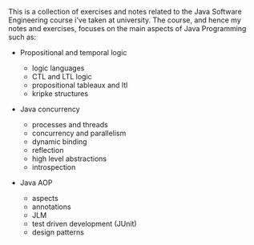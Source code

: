 This is a collection of exercises and notes related to the Java Software Engineering course i've taken at university. 
The course, and hence my notes and exercises, focuses on the main aspects of Java Programming such as: 

- Propositional and temporal logic 
  - logic languages 
  - CTL and LTL logic 
  - propositional tableaux and ltl 
  - kripke structures 

- Java concurrency 
  - processes and threads 
  - concurrency and parallelism 
  - dynamic binding 
  - reflection 
  - high level abstractions 
  - introspection 
  
- Java AOP 
  - aspects 
  - annotations 
  - JLM 
  - test driven development (JUnit) 
  - design patterns
  
  
  
  
